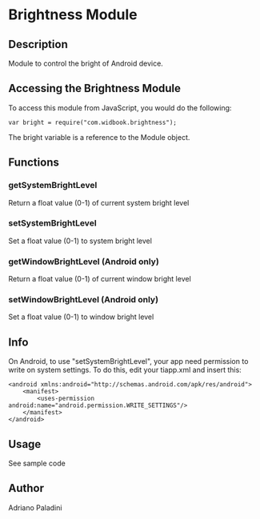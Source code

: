 # Brightness Module

## Description

Module to control the bright of Android device.

## Accessing the Brightness Module

To access this module from JavaScript, you would do the following:

	var bright = require("com.widbook.brightness");

The bright variable is a reference to the Module object.	

## Functions

### getSystemBrightLevel

Return a float value (0-1) of current system bright level

### setSystemBrightLevel

Set a float value (0-1) to system bright level

### getWindowBrightLevel (Android only)

Return a float value (0-1) of current window bright level

### setWindowBrightLevel (Android only)

Set a float value (0-1) to window bright level

## Info

On Android, to use "setSystemBrightLevel", your app need permission to write on system settings. To do this, edit your tiapp.xml and insert this:

	<android xmlns:android="http://schemas.android.com/apk/res/android">
	    <manifest>
	        <uses-permission android:name="android.permission.WRITE_SETTINGS"/>
	    </manifest>
	</android>

## Usage

See sample code

## Author

Adriano Paladini
